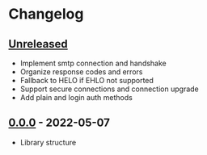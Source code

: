 # Changelog

## [Unreleased][unreleased]

- Implement smtp connection and handshake
- Organize response codes and errors
- Fallback to HELO if EHLO not supported
- Support secure connections and connection upgrade
- Add plain and login auth methods

## [0.0.0][] - 2022-05-07

- Library structure

[unreleased]: https://github.com/metarhia/metamail/compare/v0.0.0...HEAD
[0.0.0]: https://github.com/metarhia/metamail/releases/tag/v0.0.0
